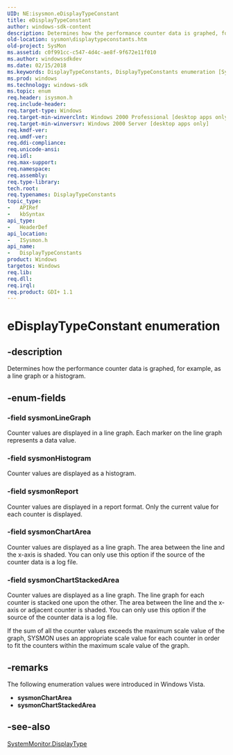 ```yaml
---
UID: NE:isysmon.eDisplayTypeConstant
title: eDisplayTypeConstant
author: windows-sdk-content
description: Determines how the performance counter data is graphed, for example, as a line graph or a histogram.
old-location: sysmon\displaytypeconstants.htm
old-project: SysMon
ms.assetid: c0f991cc-c547-4d4c-ae8f-9f672e11f010
ms.author: windowssdkdev
ms.date: 02/15/2018
ms.keywords: DisplayTypeConstants, DisplayTypeConstants enumeration [SysMon], base.displaytypeconstants, eDisplayTypeConstant, isysmon/DisplayTypeConstants, isysmon/sysmonChartArea, isysmon/sysmonChartStackedArea, isysmon/sysmonHistogram, isysmon/sysmonLineGraph, isysmon/sysmonReport, sysmon.displaytypeconstants, sysmonChartArea, sysmonChartStackedArea, sysmonHistogram, sysmonLineGraph, sysmonReport
ms.prod: windows
ms.technology: windows-sdk
ms.topic: enum
req.header: isysmon.h
req.include-header: 
req.target-type: Windows
req.target-min-winverclnt: Windows 2000 Professional [desktop apps only]
req.target-min-winversvr: Windows 2000 Server [desktop apps only]
req.kmdf-ver: 
req.umdf-ver: 
req.ddi-compliance: 
req.unicode-ansi: 
req.idl: 
req.max-support: 
req.namespace: 
req.assembly: 
req.type-library: 
tech.root: 
req.typenames: DisplayTypeConstants
topic_type:
-	APIRef
-	kbSyntax
api_type:
-	HeaderDef
api_location:
-	ISysmon.h
api_name:
-	DisplayTypeConstants
product: Windows
targetos: Windows
req.lib: 
req.dll: 
req.irql: 
req.product: GDI+ 1.1
---
```


# eDisplayTypeConstant enumeration


## -description


Determines how the performance counter data is graphed, for example, as a line graph or a histogram.


## -enum-fields




### -field sysmonLineGraph

Counter values are displayed in a line graph. Each marker on the line graph represents a data value.


### -field sysmonHistogram

Counter values are displayed as a histogram. 


### -field sysmonReport

Counter values are displayed in a report format. Only the current value for each counter is displayed.


### -field sysmonChartArea

Counter values are displayed as a line graph. The area between the line and the x-axis is shaded. You can only use this option if the source of the counter data is a log file.


### -field sysmonChartStackedArea

Counter values are displayed as a line graph. The line graph for each counter is stacked one upon the other. The area between the line and the x-axis or adjacent counter is shaded. You can only use this option if the source of the counter data is a log file.

If the sum of all the counter values exceeds the maximum scale value of the graph, SYSMON uses an appropriate scale value for each counter in order to fit the counters within the maximum scale value of the graph.


## -remarks



The following enumeration values were introduced in Windows Vista.

<ul>
<li><b>sysmonChartArea</b></li>
<li><b>sysmonChartStackedArea</b></li>
</ul>



## -see-also




<a href="https://msdn.microsoft.com/a04545b1-920e-4fb3-909b-dc47e1374629">SystemMonitor.DisplayType</a>
 

 

